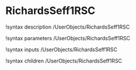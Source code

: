<!-- MOOSE Documentation Stub: Remove this when content is added. -->

# RichardsSeff1RSC

!syntax description /UserObjects/RichardsSeff1RSC

!syntax parameters /UserObjects/RichardsSeff1RSC

!syntax inputs /UserObjects/RichardsSeff1RSC

!syntax children /UserObjects/RichardsSeff1RSC
